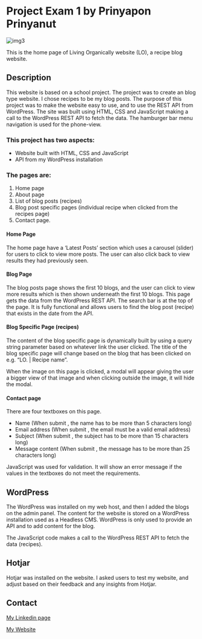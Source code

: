 # Project Exam 1 by Prinyapon Prinyanut

![img3](https://user-images.githubusercontent.com/100139381/206424407-d7ed0fac-d297-4966-9026-bffcc9fc2973.jpg)

This is the home page of Living Organically website (LO), a recipe blog website.

## Description

This website is based on a school project. The project was to create an blog type website. I chose recipes to be my blog posts. The purpose of this project was to make the website easy to use, and to use the REST API from WordPress. The site was built using HTML, CSS and JavaScript making a call to the WordPress REST API to fetch the data. The hamburger bar menu navigation is used for the phone-view.

### This project has two aspects:
-	Website built with HTML, CSS and JavaScript
-	API from my WordPress installation

### The pages are:

1.	Home page
2.	About page
3.	List of blog posts (recipes)
4.	Blog post specific pages (individual recipe when clicked from the recipes page)
5.	Contact page.

#### Home Page
The home page have a ‘Latest Posts’ section which uses a carousel (slider) for users to click to view more posts. The user can also click back to view results they had previously seen.

#### Blog Page

The blog posts page shows the first 10 blogs, and the user can click to view more results which is then shown underneath the first 10 blogs. This page gets the data from the WordPress REST API. The search bar is at the top of the page. It is fully functional and allows users to find the blog post (recipe) that exists in the date from the API.

#### Blog Specific Page (recipes)

The content of the blog specific page is dynamically built by using a query string parameter based on whatever link the user clicked. The title of the blog specific page will change based on the blog that has been clicked on e.g. “LO. | Recipe name”.

When the image on this page is clicked, a modal will appear giving the user a bigger view of that image and when clicking outside the image, it will hide the modal.

#### Contact page

There are four textboxes on this page.
-	Name (When submit , the name has to be more than 5 characters long)
-	Email address (When submit , the email must be a valid email address)
-	Subject (When submit , the subject has to be more than 15 characters long)
-	Message content (When submit , the message has to be more than 25 characters long)

JavaScript was used for validation. It will show an error message if the values in the textboxes do not meet the requirements.

## WordPress

The WordPress was installed on my web host, and then I added the blogs on the admin panel. The content for the website is stored on a WordPress installation used as a Headless CMS. WordPress is only used to provide an API and to add content for the blog.

The JavaScript code makes a call to the WordPress REST API to fetch the data (recipes).

## Hotjar

Hotjar was installed on the website. I asked users to test my website, and adjust based on their feedback and any insights from Hotjar.

## Contact

[My Linkedin page](https://www.linkedin.com/in/genie-prinyanut-ab3441257/)

[My Website](https://genieprinyanut.netlify.app/)

